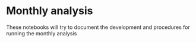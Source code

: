 # Monthly analysis

These notebooks will try to document the development and procedures for running the monthly analysis
